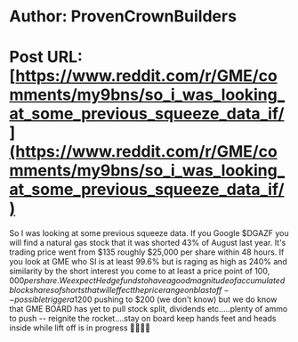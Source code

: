 # Author: ProvenCrownBuilders
# Post URL: [https://www.reddit.com/r/GME/comments/my9bns/so_i_was_looking_at_some_previous_squeeze_data_if/](https://www.reddit.com/r/GME/comments/my9bns/so_i_was_looking_at_some_previous_squeeze_data_if/)


So I was looking at some previous squeeze data. If you Google $DGAZF you will find a natural gas stock that it was shorted 43% of August last year. It's trading price went from $135 roughly $25,000 per share within 48 hours. If you look at GME who SI is at least 99.6% but is raging as high as 240% and similarity by the short interest you come to at least a price point of $100,000 per share. We expect Hedgefunds to have a good magnitude of accumulated block shares of shorts that will effect the price range on blast off -- possible trigger a$1200 pushing to $200 (we don't know) but we do know that GME BOARD has yet to pull stock split, dividends etc.....plenty of ammo to push -- reignite the rocket....stay on board keep hands feet and heads inside while lift off is in progress 🚀🚀🚀🚀